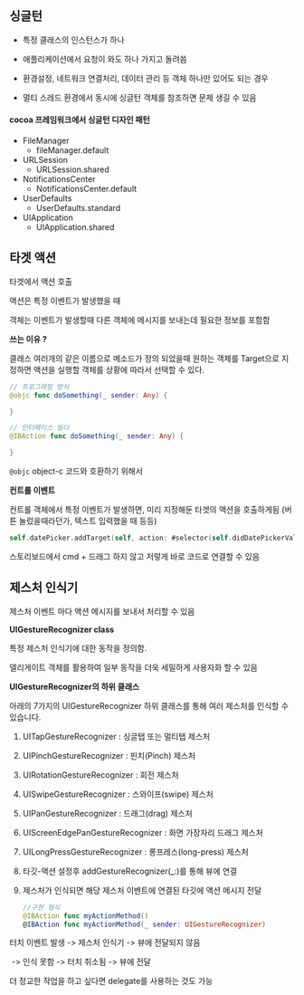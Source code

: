 ## 싱글턴

- 특정 클래스의 인스턴스가 하나 

- 애플리케이션에서 요청이 와도 하나 가지고 돌려씀 

- 환경설정, 네트워크 연결처리, 데이터 관리 등 객체 하나만 있어도 되는 경우 
- 멀티 스레드 환경에서 동시에 싱글턴 객체를 참조하면 문제 생길 수 있음



#### cocoa 프레임워크에서 싱글턴 디자인 패턴

- FileManager
  - fileManager.default
- URLSession
  - URLSession.shared
- NotificationsCenter
  - NotificationsCenter.default
- UserDefaults
  - UserDefaults.standard
- UIApplication
  - UIApplication.shared





## 타겟 액션 

타겟에서 액션 호출 

액션은 특정 이벤트가 발생했을 때  

객체는 이벤트가 발생할때 다른 객체에 메시지를 보내는데 필요한 정보를 포함함



**쓰는 이유 ?**

클래스 여러개의 같은 이름으로 메소드가 정의 되었을때 원하는 객체를 Target으로 지정하면 액션을 실행할 객체를 상황에 따라서 선택할 수 있다. 



```swift
// 프로그래밍 방식
@objc func doSomething(_ sender: Any) {

}

// 인터페이스 빌더
@IBAction func doSomething(_ sender: Any) { 

}
```



`@objc` object-c 코드와 호환하기 위해서 



**컨트롤 이벤트**

컨트롤 객체에서 특정 이벤트가 발생하면, 미리 지정해둔 타겟의 액션을 호출하게됨  (버튼 눌렀을때라던가, 텍스트 입력했을 때 등등)



```swift
self.datePicker.addTarget(self, action: #selector(self.didDatePickerValueChanged(_:)), for: UIControl.Event.valueChanged)
```



스토리보드에서 cmd + 드래그 하지 않고 저렇게 바로 코드로 연결할 수 있음 





## 제스처 인식기

제스처 이벤트 마다 액션 메시지를 보내서 처리할 수 있음 



**UIGestureRecognizer class**

특정 제스처 인식기에 대한 동작을 정의함.

델리게이트 객체를 활용하여 일부 동작을 더욱 세밀하게 사용자화 할 수 있음 



**UIGestureRecognizer의 하위 클래스**

아래의 7가지의 UIGestureRecognizer 하위 클래스를 통해 여러 제스처를 인식할 수 있습니다.

1. UITapGestureRecognizer : 싱글탭 또는 멀티탭 제스처
2. UIPinchGestureRecognizer : 핀치(Pinch) 제스처
3. UIRotationGestureRecognizer : 회전 제스처
4. UISwipeGestureRecognizer : 스와이프(swipe) 제스처
5. UIPanGestureRecognizer : 드래그(drag) 제스처
6. UIScreenEdgePanGestureRecognizer : 화면 가장자리 드래그 제스처
7. UILongPressGestureRecognizer : 롱프레스(long-press) 제스처



1. 타깃-액션 설정후 addGestureRecognizer(_:)를 통해 뷰에 연결

2. 제스처가 인식되면 해당 제스처 이벤트에 연결된 타깃에 액션 메시지 전달

   ```swift
   //구현 형식
   @IBAction func myActionMethod()
   @IBAction func myActionMethod(_ sender: UIGestureRecognizer)
   ```



 터치 이벤트 발생 -> 제스처 인식기  -> 뷰에 전달되지 않음

​						   -> 인식 못함 ->  터치 취소됨 -> 뷰에 전달



더 정교한 작업을 하고 싶다면 delegate를 사용하는 것도 가능 



